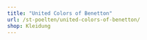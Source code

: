 ```yaml
---
title: "United Colors of Benetton"
url: /st-poelten/united-colors-of-benetton/
shop: Kleidung
---
```

